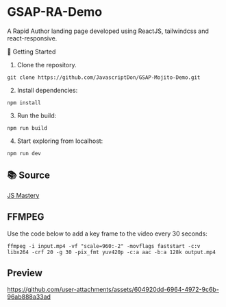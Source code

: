 # GSAP-RA-Demo

A Rapid Author landing page developed using ReactJS, tailwindcss  and react-responsive.

🚀 Getting Started

1. Clone the repository.

```
git clone https://github.com/JavascriptDon/GSAP-Mojito-Demo.git
```

2. Install dependencies:

```
npm install
```

3. Run the build:

```
npm run build
```

4. Start exploring from localhost:

```
npm run dev
```

## 📚 Source

[JS Mastery](https://www.youtube.com/watch?v=AW1yfBKRMKc)

## FFMPEG

Use the code below to add a key frame to the video every 30 seconds: 

`ffmpeg -i input.mp4 -vf "scale=960:-2" -movflags faststart -c:v libx264 -crf 20 -g 30 -pix_fmt yuv420p -c:a aac -b:a 128k output.mp4` 

## Preview

https://github.com/user-attachments/assets/604920dd-6964-4972-9c6b-96ab888a33ad


